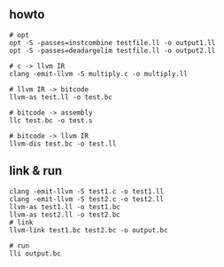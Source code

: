 ## howto

    # opt
    opt -S -passes=instcombine testfile.ll -o output1.ll
    opt -S -passes=deadargelim testfile.ll -o output2.ll

    # c -> llvm IR
    clang -emit-llvm -S multiply.c -o multiply.ll

    # llvm IR -> bitcode
    llvm-as test.ll -o test.bc

    # bitcode -> assembly
    llc test.bc -o test.s

    # bitcode -> llvm IR
    llvm-dis test.bc -o test.ll


## link & run

    clang -emit-llvm -S test1.c -o test1.ll
    clang -emit-llvm -S test2.c -o test2.ll
    llvm-as test1.ll -o test1.bc
    llvm-as test2.ll -o test2.bc
    # link
    llvm-link test1.bc test2.bc -o output.bc
     
    # run
    lli output.bc

